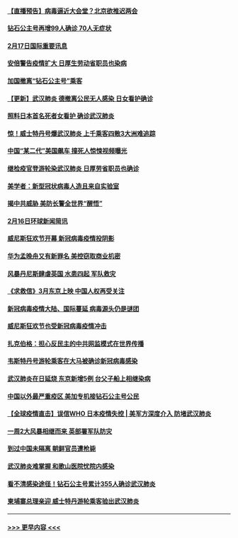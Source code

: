 #### [【直播预告】病毒逼近大会堂？北京欲推迟两会](../pages/prog202/a102779191.md?t=02172156) 
#### [钻石公主号再增99人确诊 70人无症状](../pages/prog202/a102779137.md?t=02172156) 
#### [2月17日国际重要讯息](../pages/prog202/a102779069.md?t=02172156) 
#### [安倍警告疫情扩大 日厚生劳动省职员也染病](../pages/prog202/a102779077.md?t=02172156) 
#### [加国撤离“钻石公主号”乘客](../pages/prog202/a102779071.md?t=02172156) 
#### [【更新】武汉肺炎 德撤离公民无人感染 日女看护确诊](../pages/prog202/a102770740.md?t=02172156) 
#### [照料日本首名死者女看护 确诊武汉肺炎](../pages/prog202/a102778947.md?t=02172156) 
#### [惊！威士特丹号爆武汉肺炎 上千乘客四散3大洲难追踪](../pages/prog202/a102778921.md?t=02172156) 
#### [中国“某二代”美国飙车 撞死人惊悚视频曝光](../pages/prog202/a102778919.md?t=02172156) 
#### [继检疫官登游轮染武汉肺炎 日厚劳省职员也确诊](../pages/prog202/a102778913.md?t=02172156) 
#### [美学者：新型冠状病毒人造且来自实验室](../pages/prog202/a102778911.md?t=02172156) 
#### [揭中共威胁 美防长警全世界“醒悟”](../pages/prog202/a102778738.md?t=02172156) 
#### [2月16日环球新闻简讯](../pages/prog202/a102778702.md?t=02172156) 
#### [威尼斯狂欢节开幕 新冠病毒疫情投阴影](../pages/prog202/a102778707.md?t=02172156) 
#### [华为孟晚舟又有新罪名 美控窃取商业机密](../pages/prog202/a102778677.md?t=02172156) 
#### [风暴丹尼斯肆虐英国 水患四起 军队救灾](../pages/prog202/a102778679.md?t=02172156) 
#### [《求救信》3月东京上映 中国人权再受关注](../pages/prog202/a102778650.md?t=02172156) 
#### [新冠病毒疫情大陆、国际蔓延 病毒源头仍是谜团](../pages/prog202/a102778602.md?t=02172156) 
#### [威尼斯狂欢节也受新冠病毒疫情冲击](../pages/prog202/a102778596.md?t=02172156) 
#### [扎克伯格：担心反民主的中共网监模式在世界传播](../pages/prog202/a102778585.md?t=02172156) 
#### [韦斯特丹号游轮乘客在大马被确诊新冠病毒感染](../pages/prog202/a102778559.md?t=02172156) 
#### [武汉肺炎在日延烧 东京新增5例 台父子船上相继染病](../pages/prog202/a102778538.md?t=02172156) 
#### [中国以外最严重疫区 美加专机接钻石公主号公民](../pages/prog202/a102778473.md?t=02172156) 
#### [【全球疫情直击】误信WHO 日本疫情失控 | 美军方深度介入 防堵武汉肺炎](../pages/prog202/a102778478.md?t=02172156) 
#### [一周2大风暴相继而来 英部署军队防灾](../pages/prog202/a102778447.md?t=02172156) 
#### [到过中国未隔离 朝鲜官员遭枪毙](../pages/prog202/a102778383.md?t=02172156) 
#### [武汉肺炎难掌握 和歌山医院忧院内感染](../pages/prog202/a102778376.md?t=02172156) 
#### [看不清感染途径！钻石公主号累计355人确诊武汉肺炎](../pages/prog202/a102778335.md?t=02172156) 
#### [柬埔寨总理亲迎 威士特丹游轮乘客验出武汉肺炎](../pages/prog202/a102777842.md?t=02172156) 

----
#### [ >>> 更早内容 <<< ](../indexes/prog202-earlier.md)

